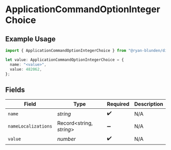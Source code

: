 # ApplicationCommandOptionIntegerChoice

## Example Usage

```typescript
import { ApplicationCommandOptionIntegerChoice } from "@ryan-blunden/discord/models/components";

let value: ApplicationCommandOptionIntegerChoice = {
  name: "<value>",
  value: 482062,
};
```

## Fields

| Field                    | Type                     | Required                 | Description              |
| ------------------------ | ------------------------ | ------------------------ | ------------------------ |
| `name`                   | *string*                 | :heavy_check_mark:       | N/A                      |
| `nameLocalizations`      | Record<string, *string*> | :heavy_minus_sign:       | N/A                      |
| `value`                  | *number*                 | :heavy_check_mark:       | N/A                      |